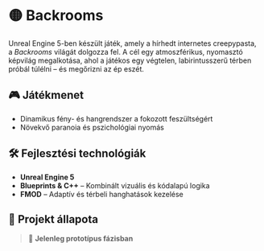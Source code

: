# 🟡 Backrooms

Unreal Engine 5-ben készült játék, amely a hírhedt internetes creepypasta, a *Backrooms* világát dolgozza fel. A cél egy atmoszférikus, nyomasztó képvilág megalkotása, ahol a játékos egy végtelen, labirintusszerű térben próbál túlélni – és megőrizni az ép eszét.

## 🎮 Játékmenet

- Dinamikus fény- és hangrendszer a fokozott feszültségért
- Növekvő paranoia és pszichológiai nyomás

## 🛠️ Fejlesztési technológiák

- **Unreal Engine 5** 
- **Blueprints & C++** – Kombinált vizuális és kódalapú logika
- **FMOD** – Adaptív és térbeli hanghatások kezelése

## 📁 Projekt állapota

> 🚧 **Jelenleg prototípus fázisban**  
